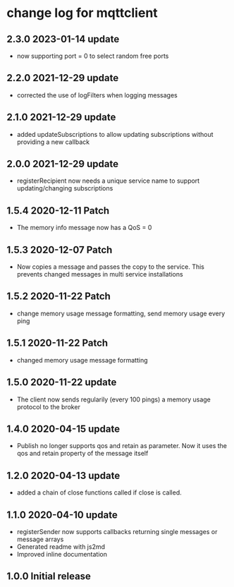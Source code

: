 # change log for mqttclient

## 2.3.0 2023-01-14 update

- now supporting port = 0 to select random free ports

## 2.2.0 2021-12-29 update

- corrected the use of logFilters when logging messages

## 2.1.0 2021-12-29 update

- added updateSubscriptions to allow updating subscriptions without providing a new callback

## 2.0.0 2021-12-29 update

- registerRecipient now needs a unique service name to support updating/changing subscriptions 

## 1.5.4 2020-12-11 Patch

- The memory info message now has a QoS = 0

## 1.5.3 2020-12-07 Patch

- Now copies a message and passes the copy to the service. This prevents changed messages in multi service installations

## 1.5.2 2020-11-22 Patch

- change memory usage message formatting, send memory usage every ping

## 1.5.1 2020-11-22 Patch

- changed memory usage message formatting

## 1.5.0 2020-11-22 update

- The client now sends regularily (every 100 pings) a memory usage protocol to the broker

## 1.4.0 2020-04-15 update

- Publish no longer supports qos and retain as parameter. Now it uses the qos and retain property of the message itself

## 1.2.0 2020-04-13 update

- added a chain of close functions called if close is called.

## 1.1.0 2020-04-10 update

- registerSender now supports callbacks returning single messages or message arrays
- Generated readme with js2md
- Improved inline documentation

## 1.0.0 Initial release
